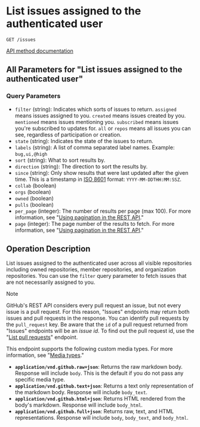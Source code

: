# List issues assigned to the authenticated user

`GET /issues`

[API method documentation](https://docs.github.com/rest/issues/issues#list-issues-assigned-to-the-authenticated-user)

## All Parameters for "List issues assigned to the authenticated user"

### Query Parameters

- `filter` (string): Indicates which sorts of issues to return. `assigned` means issues assigned to you. `created` means issues created by you. `mentioned` means issues mentioning you. `subscribed` means issues you're subscribed to updates for. `all` or `repos` means all issues you can see, regardless of participation or creation.
- `state` (string): Indicates the state of the issues to return.
- `labels` (string): A list of comma separated label names. Example: `bug,ui,@high`
- `sort` (string): What to sort results by.
- `direction` (string): The direction to sort the results by.
- `since` (string): Only show results that were last updated after the given time. This is a timestamp in [ISO 8601](https://en.wikipedia.org/wiki/ISO_8601) format: `YYYY-MM-DDTHH:MM:SSZ`.
- `collab` (boolean)
- `orgs` (boolean)
- `owned` (boolean)
- `pulls` (boolean)
- `per_page` (integer): The number of results per page (max 100). For more information, see "[Using pagination in the REST API](https://docs.github.com/rest/using-the-rest-api/using-pagination-in-the-rest-api)."
- `page` (integer): The page number of the results to fetch. For more information, see "[Using pagination in the REST API](https://docs.github.com/rest/using-the-rest-api/using-pagination-in-the-rest-api)."

## Operation Description

List issues assigned to the authenticated user across all visible repositories including owned repositories, member
repositories, and organization repositories. You can use the `filter` query parameter to fetch issues that are not
necessarily assigned to you.

> [!NOTE]
> GitHub's REST API considers every pull request an issue, but not every issue is a pull request. For this reason, "Issues" endpoints may return both issues and pull requests in the response. You can identify pull requests by the `pull_request` key. Be aware that the `id` of a pull request returned from "Issues" endpoints will be an _issue id_. To find out the pull request id, use the "[List pull requests](https://docs.github.com/rest/pulls/pulls#list-pull-requests)" endpoint.

This endpoint supports the following custom media types. For more information, see "[Media types](https://docs.github.com/rest/using-the-rest-api/getting-started-with-the-rest-api#media-types)."

- **`application/vnd.github.raw+json`**: Returns the raw markdown body. Response will include `body`. This is the default if you do not pass any specific media type.
- **`application/vnd.github.text+json`**: Returns a text only representation of the markdown body. Response will include `body_text`.
- **`application/vnd.github.html+json`**: Returns HTML rendered from the body's markdown. Response will include `body_html`.
- **`application/vnd.github.full+json`**: Returns raw, text, and HTML representations. Response will include `body`, `body_text`, and `body_html`.
